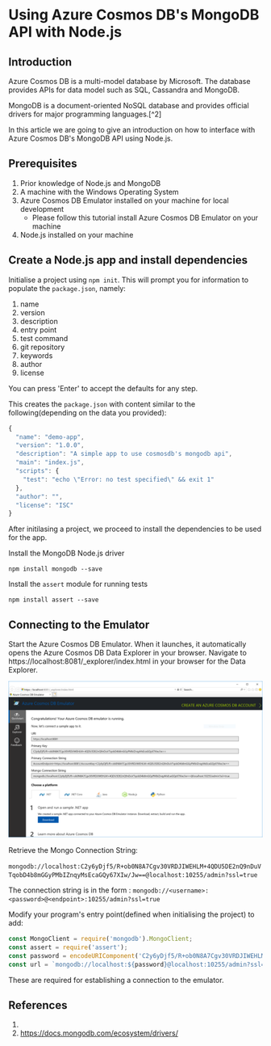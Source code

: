 # Using Azure Cosmos DB's MongoDB API with Node.js

## Introduction

Azure Cosmos DB is a multi-model database by Microsoft. The database provides APIs for data model such as SQL, Cassandra and MongoDB.

MongoDB is a document-oriented NoSQL database and provides official drivers for major programming languages.[^2]

In this article we are going to give an introduction on how to interface with Azure Cosmos DB's MongoDB API using Node.js.

## Prerequisites

1. Prior knowledge of Node.js and MongoDB
2. A machine with the Windows Operating System
3. Azure Cosmos DB Emulator installed on your machine for local development 
    - Please follow this tutorial install Azure Cosmos DB Emulator on your machine
4. Node.js installed on your machine

## Create a Node.js app and install dependencies

Initialise a project using `npm init`. This will prompt you for information to populate the `package.json`, namely:

1. name
2. version
3. description
4. entry point
5. test command
6. git repository
7. keywords
8. author
9. license

You can press 'Enter' to accept the defaults for any step. 

This creates the `package.json` with content similar to the following(depending on the data you provided):

```js
{
  "name": "demo-app",
  "version": "1.0.0",
  "description": "A simple app to use cosmosdb's mongodb api",
  "main": "index.js",
  "scripts": {
    "test": "echo \"Error: no test specified\" && exit 1"
  },
  "author": "",
  "license": "ISC"
}
```
After initilasing a project, we proceed to install the dependencies to be used for the app.

Install the MongoDB Node.js driver

```console
npm install mongodb --save
```

Install the `assert` module for running tests

```
npm install assert --save
```

## Connecting to the Emulator

Start the Azure Cosmos DB Emulator. When it launches, it automatically opens the Azure Cosmos DB Data Explorer in your browser. Navigate to https://localhost:8081/_explorer/index.html in your browser for the Data Explorer.

![data explorer screenshot](./cosmosdb-emulator-data-explorer.png)

Retrieve the Mongo Connection String:

`mongodb://localhost:C2y6yDjf5/R+ob0N8A7Cgv30VRDJIWEHLM+4QDU5DE2nQ9nDuVTqobD4b8mGGyPMbIZnqyMsEcaGQy67XIw/Jw==@localhost:10255/admin?ssl=true`

The connection string is in the form :
`mongodb://<username>:<password>@<endpoint>:10255/admin?ssl=true`

Modify your program's entry point(defined when initialising the project) to add:

```js
const MongoClient = require('mongodb').MongoClient;
const assert = require('assert');
const password = encodeURIComponent('C2y6yDjf5/R+ob0N8A7Cgv30VRDJIWEHLM+4QDU5DE2nQ9nDuVTqobD4b8mGGyPMbIZnqyMsEcaGQy67XIw/Jw==');
const url = `mongodb://localhost:${password}@localhost:10255/admin?ssl=true`;
```

These are required for establishing a connection to the emulator. 
## References

1. 
2. https://docs.mongodb.com/ecosystem/drivers/